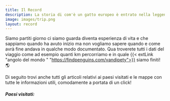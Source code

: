 ```yaml
---
title: Il Record
description: La storia di com'è un gatto europeo è entrato nella leggenda
image: images/trip.png
layout: record
---
```


Siamo partiti  giorno ci siamo guarda diventa esperienza di vita e che sappiamo quando ha avuto inizio ma non vogliamo sapere quando e come avrà fine andava in qualche modo documentato. Qua troverete tutti i dati del viaggio come ad esempio quanti km percorriamo e in quale {{< extLink "angolo del mondo " "https://findpenguins.com/vandipety">}} siamo finiti! 🌎

Di seguito trovi anche tutti gli articoli relativi ai paesi visitati e le mappe con tutte le informazioni utili, comodamente a portata di un click!

<!-- section break -->

##### Paesi visitati:

<div style="table-row;">
	  <div id="otherRow_1" style="display: table-cell; padding: 1em;"></div>
	  <div id="otherRow_2" style="display: table-cell; padding: 1em;"></div>
	  <div id="otherRow_3" style="display: table-cell; padding: 1em;"></div>
</div>